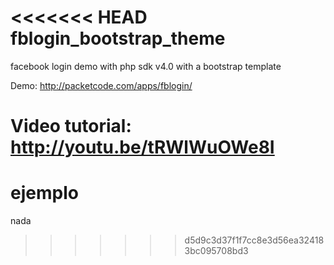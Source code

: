 <<<<<<< HEAD
fblogin_bootstrap_theme
=======================

facebook login demo with php sdk v4.0 with a bootstrap template

Demo: http://packetcode.com/apps/fblogin/

Video tutorial: http://youtu.be/tRWlWuOWe8I
=======
# ejemplo
nada
>>>>>>> d5d9c3d37f1f7cc8e3d56ea324183bc095708bd3
